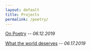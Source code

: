 ```yaml
---
layout: default
title: Projects
permalink: /poetry/
---
```


[On Poetry](/poetry/on_poetry) -- *06.12.2019*

[What the world deserves](/poetry/world) -- *06.17.2019*